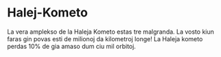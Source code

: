 # Halej-Kometo

La vera amplekso de la Haleja Kometo estas tre malgranda. La vosto kiun faras
gin povas esti de milionoj da kilometroj longe! La Haleja kometo perdas 10% de
gia amaso dum ciu mil orbitoj.
